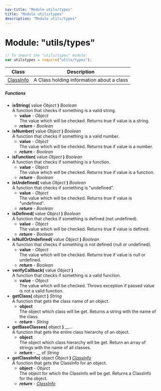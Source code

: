 ```yaml
---
nav-title: "Module utils/types"
title: "Module utils/types"
description: "Module utils/types"
---
```

# Module: "utils/types"

``` JavaScript
// To import the "utils/types" module:
var utilstypes = require("utils/types");
```

Class | Description
------|------------
[ClassInfo](../../utils/types/ClassInfo.md) | A Class holding information about a class

##### Functions
 - **isString(** value _Object_ **)** _Boolean_  
     A function that checks if something is a valid string.
   - **value** - _Object_  
     The value which will be checked.
Returns true if value is a string.
   - _**return**_ - _Boolean_
 - **isNumber(** value _Object_ **)** _Boolean_  
     A function that checks if something is a valid number.
   - **value** - _Object_  
     The value which will be checked.
Returns true if value is a number.
   - _**return**_ - _Boolean_
 - **isFunction(** value _Object_ **)** _Boolean_  
     A function that checks if something is a function.
   - **value** - _Object_  
     The value which will be checked.
Returns true if value is a function.
   - _**return**_ - _Boolean_
 - **isUndefined(** value _Object_ **)** _Boolean_  
     A function that checks if something is "undefined".
   - **value** - _Object_  
     The value which will be checked.
Returns true if value is "undefined".
   - _**return**_ - _Boolean_
 - **isDefined(** value _Object_ **)** _Boolean_  
     A function that checks if something is defined (not undefined).
   - **value** - _Object_  
     The value which will be checked.
Returns true if value is defined.
   - _**return**_ - _Boolean_
 - **isNullOrUndefined(** value _Object_ **)** _Boolean_  
     A function that checks if something is not defined (null or undefined).
   - **value** - _Object_  
     The value which will be checked.
Returns true if value is null or undefined.
   - _**return**_ - _Boolean_
 - **verifyCallback(** value _Object_ **)**  
     A function that checks if something is a valid function.
   - **value** - _Object_  
     The value which will be checked.
Throws exception if passed value is not a valid function.
 - **getClass(** object **)** _String_  
     A function that gets the class name of an object.
   - **object**  
     The object which class will be get.
Returns a string with the name of the class.
   - _**return**_ - _String_
 - **getBaseClasses(** object **)** __...  
     A function that gets the entire class hierarchy of an object.
   - **object**  
     The object which class hierarchy will be get.
Return an array of strings with the name of all classes.
   - _**return**_ - __ of _String_
 - **getClassInfo(** object _Object_ **)** [_ClassInfo_](../../utils/types/ClassInfo.md)  
     A function that gets the ClassInfo for an object.
   - **object** - _Object_  
     The object for which the ClassInfo will be get.
Returns a ClassInfo for the object.
   - _**return**_ - [_ClassInfo_](../../utils/types/ClassInfo.md)